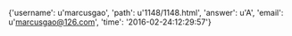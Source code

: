 {'username': u'marcusgao', 'path': u'1148/1148.html', 'answer': u'A', 'email': u'marcusgao@126.com', 'time': '2016-02-24:12:29:57'}